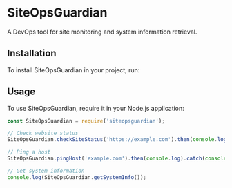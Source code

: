 # SiteOpsGuardian

A DevOps tool for site monitoring and system information retrieval.

## Installation

To install SiteOpsGuardian in your project, run:


## Usage

To use SiteOpsGuardian, require it in your Node.js application:

```javascript
const SiteOpsGuardian = require('siteopsguardian');

// Check website status
SiteOpsGuardian.checkSiteStatus('https://example.com').then(console.log);

// Ping a host
SiteOpsGuardian.pingHost('example.com').then(console.log).catch(console.error);

// Get system information
console.log(SiteOpsGuardian.getSystemInfo());
